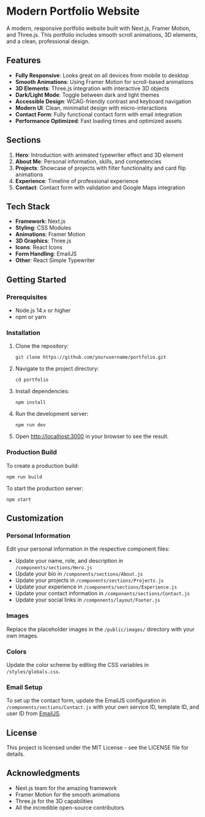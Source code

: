 # Modern Portfolio Website

A modern, responsive portfolio website built with Next.js, Framer Motion, and Three.js. This portfolio includes smooth scroll animations, 3D elements, and a clean, professional design.

## Features

- **Fully Responsive**: Looks great on all devices from mobile to desktop
- **Smooth Animations**: Using Framer Motion for scroll-based animations
- **3D Elements**: Three.js integration with interactive 3D objects
- **Dark/Light Mode**: Toggle between dark and light themes
- **Accessible Design**: WCAG-friendly contrast and keyboard navigation
- **Modern UI**: Clean, minimalist design with micro-interactions
- **Contact Form**: Fully functional contact form with email integration
- **Performance Optimized**: Fast loading times and optimized assets

## Sections

1. **Hero**: Introduction with animated typewriter effect and 3D element
2. **About Me**: Personal information, skills, and competencies
3. **Projects**: Showcase of projects with filter functionality and card flip animations
4. **Experience**: Timeline of professional experience
5. **Contact**: Contact form with validation and Google Maps integration

## Tech Stack

- **Framework**: Next.js
- **Styling**: CSS Modules
- **Animations**: Framer Motion
- **3D Graphics**: Three.js
- **Icons**: React Icons
- **Form Handling**: EmailJS
- **Other**: React Simple Typewriter

## Getting Started

### Prerequisites

- Node.js 14.x or higher
- npm or yarn

### Installation

1. Clone the repository:
   ```
   git clone https://github.com/yourusername/portfolio.git
   ```

2. Navigate to the project directory:
   ```
   cd portfolio
   ```

3. Install dependencies:
   ```
   npm install
   ```

4. Run the development server:
   ```
   npm run dev
   ```

5. Open [http://localhost:3000](http://localhost:3000) in your browser to see the result.

### Production Build

To create a production build:

```
npm run build
```

To start the production server:

```
npm start
```

## Customization

### Personal Information

Edit your personal information in the respective component files:

- Update your name, role, and description in `/components/sections/Hero.js`
- Update your bio in `/components/sections/About.js`
- Update your projects in `/components/sections/Projects.js`
- Update your experience in `/components/sections/Experience.js`
- Update your contact information in `/components/sections/Contact.js`
- Update your social links in `/components/layout/Footer.js`

### Images

Replace the placeholder images in the `/public/images/` directory with your own images.

### Colors

Update the color scheme by editing the CSS variables in `/styles/globals.css`.

### Email Setup

To set up the contact form, update the EmailJS configuration in `/components/sections/Contact.js` with your own service ID, template ID, and user ID from [EmailJS](https://www.emailjs.com/).

## License

This project is licensed under the MIT License - see the LICENSE file for details.

## Acknowledgments

- Next.js team for the amazing framework
- Framer Motion for the smooth animations
- Three.js for the 3D capabilities
- All the incredible open-source contributors
